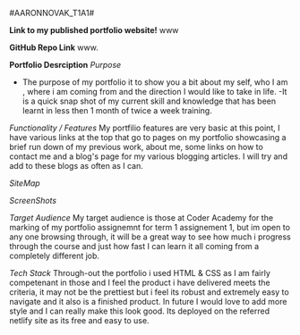 #AARONNOVAK_T1A1#

**Link to my published portfolio website!**
www


**GitHub Repo Link**
www.

**Portfolio Desrciption**
*Purpose*
- The purpose of my portfolio it to show you a bit about my self, who I am , where i am coming from and the direction I would like to take in life.
-It is a quick snap shot of my current skill and knowledge that has been learnt in less then 1 month of twice a week training.

*Functionality / Features*
My portfilio features are very basic at this point, I have various links at the top that go to pages on my portfolio showcasing a brief run down of my previous work, about me, some links on how to contact me and a blog's page for my various blogging articles. I will try and add to these blogs as often as I can.

*SiteMap*


*ScreenShots*

*Target Audience*
My target audience is those at Coder Academy for the marking of my portfolio assignemnt for term 1 assignement 1, but im open to any one browsing through, it will be a great way to see how much i progress through the course and just how fast I can learn it all coming from a completely different job.

*Tech Stack*
Through-out the portfolio i used HTML & CSS as I am fairly competenant in those and I feel the product i have delivered meets the criteria, it may not be the prettiest but i feel its robust and extremely easy to navigate and it also is a finished product. In future I would love to add more style and I can really make this look good.
Its deployed on the referred netlify site as its free and easy to use.

